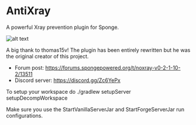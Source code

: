 # AntiXray
A powerful Xray prevention plugin for Sponge.

![alt text](http://files.smoofyuniverse.net/images/antixray-screenshots.png)

A big thank to thomas15v! The plugin has been entirely rewritten but he was the original creator of this project.

* Forum post: https://forums.spongepowered.org/t/noxray-v0-2-1-10-2/13511
* Discord server: https://discord.gg/Zc6YePx

To setup your workspace do
./gradlew setupServer setupDecompWorkspace

Make sure you use the StartVanillaServerJar and StartForgeServerJar run configurations.


